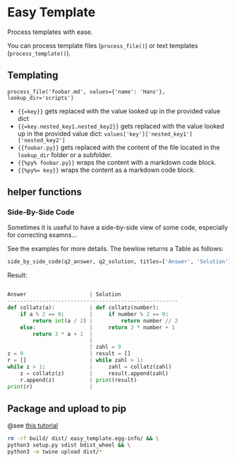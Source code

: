 # Easy Template

Process templates with ease.

You can process template files (`process_file()`) or text templates (`process_template()`).

## Templating

`process_file('foobar.md', values={'name': 'Hans'}, lookup_dir='scripts')`

- `{{=key}}` gets replaced with the value looked up in the provided value dict
- `{{=key.nested_key1.nested_key2}}` gets replaced with the value looked up in the provided value dict: `values['key']['nested_key1']['nested_key2']`
- `{{foobar.py}}` gets replaced with the content of the file located in the `lookup_dir` folder or a subfolder.
- `{{%py% foobar.py}}` wraps the content with a markdown code block.
- `{{%py%= key}}` wraps the content as a markdown code block.

## helper functions

### Side-By-Side Code

Sometimes it is useful to have a side-by-side view of some code, especially for correcting examns...

See the examples for more details. The bewlow returns a Table as follows:

```py
side_by_side_code(q2_answer, q2_solution, titles=['Answer', 'Solution'], max_line_length=80)
```

Result:

```py

Answer                    | Solution
------------------------------------------------------
def collatz(a):           | def collatz(number):
    if a % 2 == 0:        |     if number % 2 == 0:
        return int(a / 2) |         return number // 2
    else:                 |     return 3 * number + 1
        return 3 * a + 1  |
                          |
                          | zahl = 9
z = 9                     | result = []
r = []                    | while zahl > 1:
while z > 1:              |     zahl = collatz(zahl)
    z = collatz(z)        |     result.append(zahl)
    r.append(z)           | print(result)
print(r)                  |
```

## Package and upload to pip

@see [this tutorial](https://packaging.python.org/tutorials/packaging-projects/)

```sh
rm -rf build/ dist/ easy_template.egg-info/ && \
python3 setup.py sdist bdist_wheel && \
python3 -m twine upload dist/*
```
